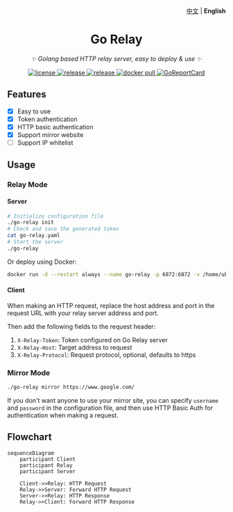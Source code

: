 <p align="right">
   <a href="./README.md">中文</a> | <strong>English</strong>
</p>

<div align="center">

# Go Relay

_✨ Golang based HTTP relay server, easy to deploy & use ✨_

</div>

<p align="center">
  <a href="https://raw.githubusercontent.com/songquanpeng/go-relay/master/LICENSE">
    <img src="https://img.shields.io/github/license/songquanpeng/go-relay?color=brightgreen" alt="license">
  </a>
  <a href="https://github.com/songquanpeng/go-relay/releases/latest">
    <img src="https://img.shields.io/github/v/release/songquanpeng/go-relay?color=brightgreen&include_prereleases" alt="release">
  </a>
  <a href="https://github.com/songquanpeng/go-relay/releases/latest">
    <img src="https://img.shields.io/github/downloads/songquanpeng/go-relay/total?color=brightgreen&include_prereleases" alt="release">
  </a>
  <a href="https://hub.docker.com/repository/docker/justsong/go-relay">
    <img src="https://img.shields.io/docker/pulls/justsong/go-relay?color=brightgreen" alt="docker pull">
  </a>
  <a href="https://goreportcard.com/report/github.com/songquanpeng/go-relay">
  <img src="https://goreportcard.com/badge/github.com/songquanpeng/go-relay" alt="GoReportCard">
  </a>
</p>

## Features
+ [x] Easy to use
+ [x] Token authentication
+ [x] HTTP basic authentication
+ [x] Support mirror website
+ [ ] Support IP whitelist

## Usage
### Relay Mode
#### Server

```bash
# Initialize configuration file
./go-relay init
# Check and save the generated token
cat go-relay.yaml
# Start the server
./go-relay
```

Or deploy using Docker:

```bash
docker run -d --restart always --name go-relay -p 6872:6872 -v /home/ubuntu/data/go-relay:/app justsong/go-relay
```

#### Client
When making an HTTP request, replace the host address and port in the request URL with your relay server address and port.

Then add the following fields to the request header:
1. `X-Relay-Token`: Token configured on Go Relay server
2. `X-Relay-Host`: Target address to request
3. `X-Relay-Protocol`: Request protocol, optional, defaults to https

### Mirror Mode
```bash
./go-relay mirror https://www.google.com/
```

If you don't want anyone to use your mirror site, you can specify `username` and `password` in the configuration file, 
and then use HTTP Basic Auth for authentication when making a request.

## Flowchart

```mermaid
sequenceDiagram
    participant Client
    participant Relay
    participant Server
    
    Client->>Relay: HTTP Request
    Relay->>Server: Forward HTTP Request
    Server->>Relay: HTTP Response
    Relay->>Client: Forward HTTP Response
```